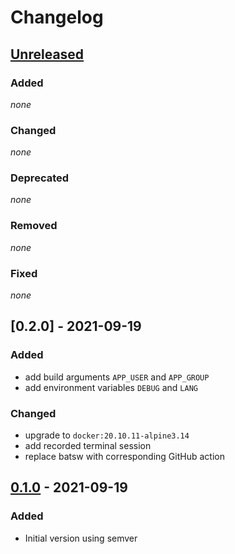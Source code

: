# Changelog

## [Unreleased]

### Added

*none*

### Changed

*none*

### Deprecated

*none*

### Removed

*none*

### Fixed

*none*

## [0.2.0] - 2021-09-19

### Added

- add build arguments `APP_USER` and `APP_GROUP`
- add environment variables `DEBUG` and `LANG`

### Changed

- upgrade to `docker:20.10.11-alpine3.14`
- add recorded terminal session
- replace batsw with corresponding GitHub action 

## [0.1.0] - 2021-09-19

### Added
- Initial version using semver

[unreleased]: https://github.com/bkahlert/build-runner/compare/v0.1.0...HEAD

[0.1.0]: https://github.com/bkahlert/build-runner/releases/tag/v0.1.0
